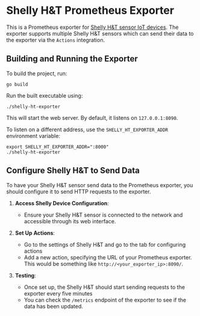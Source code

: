 # Shelly H&T Prometheus Exporter

This is a Prometheus exporter for [Shelly H&T sensor IoT devices](https://shellyparts.de/en/products/shelly-h-t).
The exporter supports multiple Shelly H&T sensors which can send their data to the exporter via the `Actions` integration.


## Building and Running the Exporter

To build the project, run:

```
go build
```

Run the built executable using:

```
./shelly-ht-exporter
```

This will start the web server.
By default, it listens on `127.0.0.1:8090`.

To listen on a different address, use the `SHELLY_HT_EXPORTER_ADDR` environment variable:
```
export SHELLY_HT_EXPORTER_ADDR=":8000"
./shelly-ht-exporter
```


## Configure Shelly H&T to Send Data

To have your Shelly H&T sensor send data to the Prometheus exporter, you should configure it to send HTTP requests to the exporter.

1. **Access Shelly Device Configuration**:
   - Ensure your Shelly H&T sensor is connected to the network and accessible through its web interface.

2. **Set Up Actions**:
   - Go to the settings of Shelly H&T and go to the tab for configuring actions
   - Add a new action, specifying the URL of your Prometheus exporter. This would be something like `http://<your_exporter_ip>:8090/`.

3. **Testing**:
   - Once set up, the Shelly H&T should start sending requests to the exporter every five minutes
   - You can check the `/metrics` endpoint of the exporter to see if the data has been updated.
